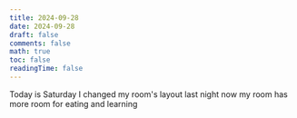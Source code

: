 ```yaml
---
title: 2024-09-28
date: 2024-09-28
draft: false
comments: false
math: true
toc: false
readingTime: false
---
```


Today is Saturday
I changed my room's layout last night
now my room has more room for eating and learning